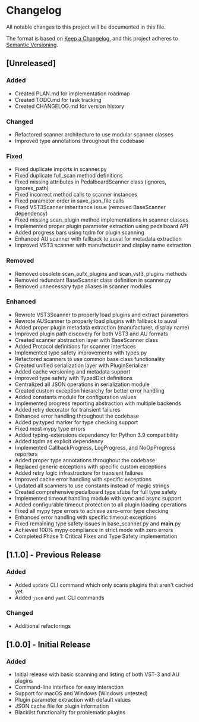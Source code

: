 # Changelog

All notable changes to this project will be documented in this file.

The format is based on [Keep a Changelog](https://keepachangelog.com/en/1.0.0/),
and this project adheres to [Semantic Versioning](https://semver.org/spec/v2.0.0.html).

## [Unreleased]

### Added
- Created PLAN.md for implementation roadmap
- Created TODO.md for task tracking
- Created CHANGELOG.md for version history

### Changed
- Refactored scanner architecture to use modular scanner classes
- Improved type annotations throughout the codebase

### Fixed
- Fixed duplicate imports in scanner.py
- Fixed duplicate full_scan method definitions
- Fixed missing attributes in PedalboardScanner class (ignores, ignores_path)
- Fixed incorrect method calls to scanner instances
- Fixed parameter order in save_json_file calls
- Fixed VST3Scanner inheritance issue (removed BaseScanner dependency)
- Fixed missing scan_plugin method implementations in scanner classes
- Implemented proper plugin parameter extraction using pedalboard API
- Added progress bars using tqdm for plugin scanning
- Enhanced AU scanner with fallback to auval for metadata extraction
- Improved VST3 scanner with manufacturer and display name extraction

### Removed
- Removed obsolete scan_aufx_plugins and scan_vst3_plugins methods
- Removed redundant BaseScanner class definition in scanner.py
- Removed unnecessary type aliases in scanner modules

### Enhanced
- Rewrote VST3Scanner to properly load plugins and extract parameters
- Rewrote AUScanner to properly load plugins with fallback to auval
- Added proper plugin metadata extraction (manufacturer, display name)
- Improved plugin path discovery for both VST3 and AU formats
- Created scanner abstraction layer with BaseScanner class
- Added Protocol definitions for scanner interfaces
- Implemented type safety improvements with types.py
- Refactored scanners to use common base class functionality
- Created unified serialization layer with PluginSerializer
- Added cache versioning and metadata support
- Improved type safety with TypedDict definitions
- Centralized all JSON operations in serialization module
- Created custom exception hierarchy for better error handling
- Added constants module for configuration values
- Implemented progress reporting abstraction with multiple backends
- Added retry decorator for transient failures
- Enhanced error handling throughout the codebase
- Added py.typed marker for type checking support
- Fixed most mypy type errors
- Added typing-extensions dependency for Python 3.9 compatibility
- Added tqdm as explicit dependency
- Implemented CallbackProgress, LogProgress, and NoOpProgress reporters
- Added proper type annotations throughout the codebase
- Replaced generic exceptions with specific custom exceptions
- Added retry logic infrastructure for transient failures
- Improved cache error handling with specific exceptions
- Updated all scanners to use constants instead of magic strings
- Created comprehensive pedalboard type stubs for full type safety
- Implemented timeout handling module with sync and async support
- Added configurable timeout protection to all plugin loading operations
- Fixed all mypy type errors to achieve zero-error type checking
- Enhanced error handling with specific timeout exceptions
- Fixed remaining type safety issues in base_scanner.py and __main__.py
- Achieved 100% mypy compliance in strict mode with zero errors
- Completed Phase 1: Critical Fixes and Type Safety implementation

## [1.1.0] - Previous Release

### Added
- Added `update` CLI command which only scans plugins that aren't cached yet
- Added `json` and `yaml` CLI commands

### Changed
- Additional refactorings

## [1.0.0] - Initial Release

### Added
- Initial release with basic scanning and listing of both VST-3 and AU plugins
- Command-line interface for easy interaction
- Support for macOS and Windows (Windows untested)
- Plugin parameter extraction with default values
- JSON cache file for plugin information
- Blacklist functionality for problematic plugins